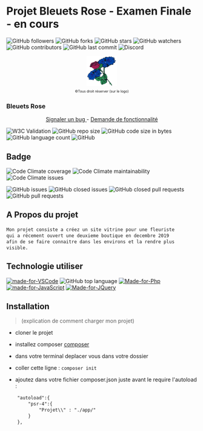 # Projet Bleuets Rose - Examen Finale  - en cours

![GitHub followers](https://img.shields.io/github/followers/helfina?style=social)
![GitHub forks](https://img.shields.io/github/forks/helfina/Bleuets-Rose?style=social)
![GitHub stars](https://img.shields.io/github/stars/helfina/Bleuets-Rose?style=social)
![GitHub watchers](https://img.shields.io/github/watchers/helfina/Bleuets-Rose?style=social)
![GitHub contributors](https://img.shields.io/github/contributors/helfina/Bleuets-Rose?style=plastic)
![GitHub last commit](https://img.shields.io/github/last-commit/helfina/Bleuets-Rose?style=plastic)
![Discord](https://img.shields.io/discord/695611688992374856?style=plastic)

<p style ="text-align:center;">
<a href="https://github.com/helfina/Bleuets-Rose/blob/master/README.MD">
<img src="assets/images/logobr.jpg" alt="Logo" width="80" height="80">
</a>
<br>
<bloquote style="font-size: 9px;">©Tous droit réserver (sur le logo)</bloquote>
<h3 style="align:center;">Bleuets Rose</h3>
<p style ="text-align:center;">  
<a href="https://github.com/helfina/Bleuets-Rose/issues/new/choose"> Signaler un bug </a> - <a href="https://github.com/helfina/Bleuets-Rose/issues"> Demande de fonctionnalité </a>
</p>

![W3C Validation](https://img.shields.io/w3c-validation/html?style=plastic&targetUrl=https%3A%2F%2Fvalidator.w3.org%2Fnu%2F%23file)
![GitHub repo size](https://img.shields.io/github/repo-size/helfina/Bleuets-Rose?style=plastic)
![GitHub code size in bytes](https://img.shields.io/github/languages/code-size/helfina/Bleuets-Rose?style=plastic)
![GitHub language count](https://img.shields.io/github/languages/count/helfina/Bleuets-Rose?style=plastic)
![GitHub](https://img.shields.io/github/license/helfina/Bleuets-Rose?style=plastic)

## Badge

![Code Climate coverage](https://img.shields.io/codeclimate/coverage/helfina/Bleuets-Rose?style=plastic)
![Code Climate maintainability](https://img.shields.io/codeclimate/maintainability/helfina/Bleuets-Rose?style=plastic)
![Code Climate issues](https://img.shields.io/codeclimate/issues/helfina/Bleuets-Rose?style=plastic)

![GitHub issues](https://img.shields.io/github/issues/helfina/Bleuets-Rose?style=plastic)
![GitHub closed issues](https://img.shields.io/github/issues-closed-raw/helfina/Bleuets-Rose?style=plastic)
![GitHub closed pull requests](https://img.shields.io/github/issues-pr-closed/helfina/Bleuets-Rose?style=plastic)
![GitHub pull requests](https://img.shields.io/github/issues-pr/helfina/Bleuets-Rose?style=plastic)

## A Propos du projet

    Mon projet consiste a créez un site vitrine pour une fleuriste
    qui a récement ouvert une deuxieme boutique en decembre 2019
    afin de se faire connaitre dans les environs et la rendre plus visible.
    

## Technologie utiliser

[![made-for-VSCode](https://img.shields.io/badge/Made%20for-VSCode-1f425f.svg)](https://code.visualstudio.com/)
![GitHub top language](https://img.shields.io/github/languages/top/helfina/Bleuets-Rose?style=plastic)
[![Made-for-Php](https://img.shields.io/badge/php-7.3-blue)](https://github.com/helfina/Bleuets-Rose)
[![made-for-JavaScript](https://img.shields.io/badge/JavaScript-ECMA--262%20ISO%2FCEI%2016262-yellow)](https://www.javascript.com/try)
[![Made-for-JQuery](https://img.shields.io/badge/JQuery-3.4.1-blue)](https://jquery.com/)

## Installation

>(explication de comment charger mon projet)

- cloner le projet
  
- installez composer [composer](https://getcomposer.org/doc/00-intro.md#installation-windows)
  
- dans votre terminal deplacer vous dans votre dossier
  
- coller cette ligne : `` composer init ``
  
- ajoutez dans votre fichier composer.json juste avant le require l'autoload :


```
    "autoload":{
        "psr-4":{
            "Projet\\" : "./app/"
        }
    },

```